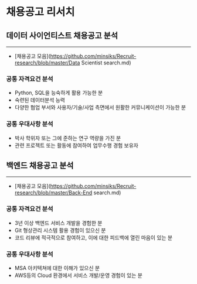 # 채용공고 리서치
## 데이터 사이언티스트 채용공고 분석
---------------
- [채용공고 모음](https://github.com/minsiks/Recruit-research/blob/master/Data Scientist search.md)
### 공통 자격요건 분석

- Python, SQL을 능숙하게 활용 가능한 분
- 숙련된 데이터분석 능력
- 다양한 협업 부서와 사용자/기술/사업 측면에서 원활한 커뮤니케이션이 가능한 분

### 공통 우대사항 분석

- 박사 학위자 또는 그에 준하는 연구 역량을 가진 분
- 관련 프로젝트 또는 활동에 참여하여 업무수행 경험 보유자

## 백엔드 채용공고 분석

---------------

- [채용공고 모음](https://github.com/minsiks/Recruit-research/blob/master/Back-End search.md)

### 공통 자격요건 분석

- 3년 이상 백엔드 서비스 개발을 경험한 분
- Git 형상관리 시스템 활용 경험이 있으신 분
- 코드 리뷰에 적극적으로 참여하고, 이에 대한 피드백에 열린 마음이 있는 분

### 공통 우대사항 분석

- MSA 아키텍쳐에 대한 이해가 있으신 분
- AWS등의 Cloud 환경에서 서비스 개발/운영 경험이 있는 분
